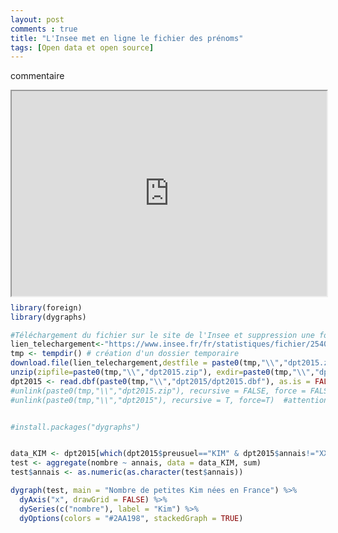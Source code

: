 ```yaml
---
layout: post
comments : true
title: "L'Insee met en ligne le fichier des prénoms"
tags: [Open data et open source]
--- 
```


commentaire

<div style="position:relative; max-width: 100%; width:800px; height:0px; padding-bottom:65%;">
    <iframe style="position:absolute; left:0; top:0; width:100%; height:100%;max-width: 100%"
        src="https://antuki.github.io/figure/fichier_prenoms_html1.html">
    </iframe>
</div>

<!--break-->

```r
library(foreign)
library(dygraphs)

#Téléchargement du fichier sur le site de l'Insee et suppression une fois chargé dans R
lien_telechargement<-"https://www.insee.fr/fr/statistiques/fichier/2540004/dpt2015.zip"
tmp <- tempdir() # création d'un dossier temporaire
download.file(lien_telechargement,destfile = paste0(tmp,"\\","dpt2015.zip")) #on télécharge 
unzip(zipfile=paste0(tmp,"\\","dpt2015.zip"), exdir=paste0(tmp,"\\","dpt2015")) #on dézippe 
dpt2015 <- read.dbf(paste0(tmp,"\\","dpt2015/dpt2015.dbf"), as.is = FALSE) 
#unlink(paste0(tmp,"\\","dpt2015.zip"), recursive = FALSE, force = FALSE) #non utile car dossier temporaire
#unlink(paste0(tmp,"\\","dpt2015"), recursive = T, force=T)  #attention ne pas mettre de / à la fin #non utile car dossier temporaire


#install.packages("dygraphs")


data_KIM <- dpt2015[which(dpt2015$preusuel=="KIM" & dpt2015$annais!="XXXX" & dpt2015$sexe==2),]
test <- aggregate(nombre ~ annais, data = data_KIM, sum)
test$annais <- as.numeric(as.character(test$annais))

dygraph(test, main = "Nombre de petites Kim nées en France") %>%
  dyAxis("x", drawGrid = FALSE) %>%
  dySeries(c("nombre"), label = "Kim") %>%
  dyOptions(colors = "#2AA198", stackedGraph = TRUE) 
```
